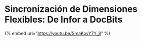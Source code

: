 # Sincronización de Dimensiones Flexibles: De Infor a DocBits



{% embed url="https://youtu.be/SmaKovY7Y_8" %}
